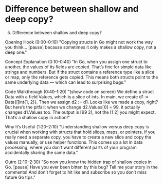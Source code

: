 # Difference between shallow and deep copy?

5. Difference between shallow and deep copy?

Opening Hook (0:00–0:10)
"Copying structs in Go might not work the way you think… [pause] because sometimes it only makes a shallow copy, not a deep one."

Concept Explanation (0:10–0:40)
"In Go, when you assign one struct to another, the values of its fields are copied. That’s fine for simple data like strings and numbers. But if the struct contains a reference type like a slice or map, only the reference gets copied. This means both structs point to the same underlying data — which can lead to surprising bugs."

Code Walkthrough (0:40–1:20)
"(show code on screen)
We define a struct Data with a field Values, which is a slice of ints.
In main, we create d1 := Data{[]int{1, 2}}.
Then we assign d2 := d1. Looks like we made a copy, right? But here’s the pitfall: when we change d2.Values[0] = 99, it actually changes d1.Values too.
The output is [99 2], not the [1 2] you might expect. That’s a shallow copy in action!"

Why It’s Useful (1:20–2:10)
"Understanding shallow versus deep copy is crucial when working with structs that hold slices, maps, or pointers. If you really need a separate copy, you have to create a new slice and copy the values manually, or use helper functions. This comes up a lot in data processing, where you don’t want different parts of your program accidentally sharing the same data."

Outro (2:10–2:30)
"So now you know the hidden trap of shallow copies in Go. [pause] Have you ever been bitten by this bug? Tell me your story in the comments! And don’t forget to hit like and subscribe so you don’t miss future Go tips."